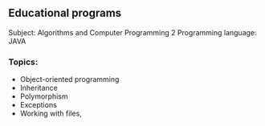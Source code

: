 ## Educational programs
Subject: Algorithms and Computer Programming 2
Programming language: JAVA
### Topics: 
* Object-oriented programming
* Inheritance
* Polymorphism
* Exceptions
* Working with files,
